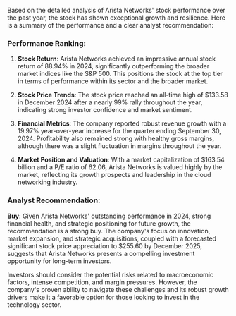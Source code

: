 Based on the detailed analysis of Arista Networks' stock performance over the past year, the stock has shown exceptional growth and resilience. Here is a summary of the performance and a clear analyst recommendation:

### Performance Ranking:
1. **Stock Return**: Arista Networks achieved an impressive annual stock return of 88.94% in 2024, significantly outperforming the broader market indices like the S&P 500. This positions the stock at the top tier in terms of performance within its sector and the broader market.

2. **Stock Price Trends**: The stock price reached an all-time high of $133.58 in December 2024 after a nearly 99% rally throughout the year, indicating strong investor confidence and market sentiment.

3. **Financial Metrics**: The company reported robust revenue growth with a 19.97% year-over-year increase for the quarter ending September 30, 2024. Profitability also remained strong with healthy gross margins, although there was a slight fluctuation in margins throughout the year.

4. **Market Position and Valuation**: With a market capitalization of $163.54 billion and a P/E ratio of 62.06, Arista Networks is valued highly by the market, reflecting its growth prospects and leadership in the cloud networking industry.

### Analyst Recommendation:
**Buy**: Given Arista Networks' outstanding performance in 2024, strong financial health, and strategic positioning for future growth, the recommendation is a strong buy. The company's focus on innovation, market expansion, and strategic acquisitions, coupled with a forecasted significant stock price appreciation to $255.60 by December 2025, suggests that Arista Networks presents a compelling investment opportunity for long-term investors.

Investors should consider the potential risks related to macroeconomic factors, intense competition, and margin pressures. However, the company's proven ability to navigate these challenges and its robust growth drivers make it a favorable option for those looking to invest in the technology sector.